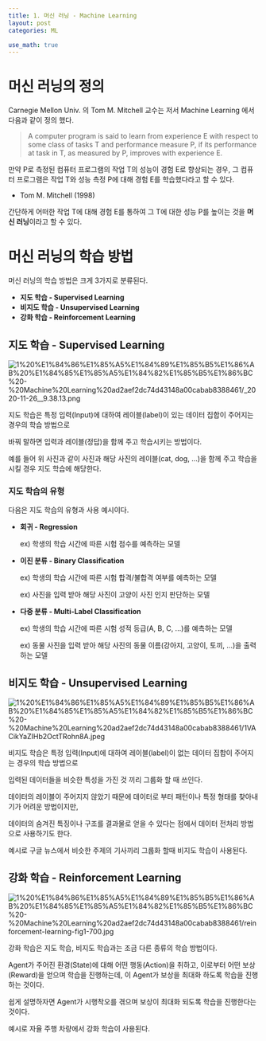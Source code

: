 ```yaml
---
title: 1. 머신 러닝 - Machine Learning
layout: post
categories: ML

use_math: true
---
```


# 머신 러닝의 정의

Carnegie Mellon Univ. 의 Tom M. Mitchell 교수는 저서 Machine Learning 에서 다음과 같이 정의 했다.

> A computer program is said to learn from experience E with respect to some class of tasks T and performance measure P, if its performance at task in T, as measured by P, improves with experience E.

만약 P로 측정된 컴퓨터 프로그램의 작업 T의 성능이 경험 E로 향상되는 경우, 
그 컴퓨터 프로그램은 작업 T와 성능 측정 P에 대해 경험 E를 학습했다라고 할 수 있다.

- Tom M. Mitchell (1998)

간단하게 어떠한 작업 T에 대해 경험 E를 통하여 그 T에 대한 성능 P를 높이는 것을 **머신 러닝**이라고 할 수 있다.

# 머신 러닝의 학습 방법

머신 러닝의 학습 방법은 크게 3가지로 분류된다.

- **지도 학습 - Supervised Learning**
- **비지도 학습 - Unsupervised Learning**
- **강화 학습 - Reinforcement Learning**

## 지도 학습 - Supervised Learning

![1%20%E1%84%86%E1%85%A5%E1%84%89%E1%85%B5%E1%86%AB%20%E1%84%85%E1%85%A5%E1%84%82%E1%85%B5%E1%86%BC%20-%20Machine%20Learning%20ad2aef2dc74d43148a00cabab8388461/_2020-11-26__9.38.13.png](1%20%E1%84%86%E1%85%A5%E1%84%89%E1%85%B5%E1%86%AB%20%E1%84%85%E1%85%A5%E1%84%82%E1%85%B5%E1%86%BC%20-%20Machine%20Learning%20ad2aef2dc74d43148a00cabab8388461/_2020-11-26__9.38.13.png)

지도 학습은 특정 입력(Input)에 대하여 레이블(label)이 있는 데이터 집합이 주어지는 경우의 학습 방법으로

바꿔 말하면 입력과 레이블(정답)을 함께 주고 학습시키는 방법이다.

예를 들어 위 사진과 같이 사진과 해당 사진의 레이블(cat, dog, ...)을 함께 주고 학습을 시킬 경우 지도 학습에 해당한다.

### 지도 학습의 유형

다음은 지도 학습의 유형과 사용 예시이다.

- **회귀 - Regression**

    ex) 학생의 학습 시간에 따른 시험 점수를 예측하는 모델

- **이진 분류 - Binary Classification**

    ex) 학생의 학습 시간에 따른 시험 합격/불합격 여부를 예측하는 모델

    ex) 사진을 입력 받아 해당 사진이 고양이 사진 인지 판단하는 모델

- **다중 분류 - Multi-Label Classification**

    ex) 학생의 학습 시간에 따른 시험 성적 등급(A, B, C, ...)를 예측하는 모델

    ex) 동물 사진을 입력 받아 해당 사진의 동물 이름(강아지, 고양이, 토끼, ...)을 출력하는 모델

## 비지도 학습 - Unsupervised Learning

![1%20%E1%84%86%E1%85%A5%E1%84%89%E1%85%B5%E1%86%AB%20%E1%84%85%E1%85%A5%E1%84%82%E1%85%B5%E1%86%BC%20-%20Machine%20Learning%20ad2aef2dc74d43148a00cabab8388461/1VACikYaZIHb2OctTRohn8A.jpeg](1%20%E1%84%86%E1%85%A5%E1%84%89%E1%85%B5%E1%86%AB%20%E1%84%85%E1%85%A5%E1%84%82%E1%85%B5%E1%86%BC%20-%20Machine%20Learning%20ad2aef2dc74d43148a00cabab8388461/1VACikYaZIHb2OctTRohn8A.jpeg)

비지도 학습은 특정 입력(Input)에 대하여 레이블(label)이 없는 데이터 집합이 주어지는 경우의 학습 방법으로

입력된 데이터들을 비슷한 특성을 가진 것 끼리 그룹화 할 때 쓰인다.

데이터의 레이블이 주어지지 않았기 때문에 데이터로 부터 패턴이나 특정 형태를 찾아내기가 어려운 방법이지만,

데이터의 숨겨진 특징이나 구조를 결과물로 얻을 수 있다는 점에서 데이터 전처리 방법으로 사용하기도 한다.

예시로 구글 뉴스에서 비슷한 주제의 기사끼리 그룹화 할때 비지도 학습이 사용된다.

## 강화 학습 - Reinforcement Learning

![1%20%E1%84%86%E1%85%A5%E1%84%89%E1%85%B5%E1%86%AB%20%E1%84%85%E1%85%A5%E1%84%82%E1%85%B5%E1%86%BC%20-%20Machine%20Learning%20ad2aef2dc74d43148a00cabab8388461/reinforcement-learning-fig1-700.jpg](1%20%E1%84%86%E1%85%A5%E1%84%89%E1%85%B5%E1%86%AB%20%E1%84%85%E1%85%A5%E1%84%82%E1%85%B5%E1%86%BC%20-%20Machine%20Learning%20ad2aef2dc74d43148a00cabab8388461/reinforcement-learning-fig1-700.jpg)

강화 학습은 지도 학습, 비지도 학습과는 조금 다른 종류의 학습 방법이다.

Agent가 주어진 환경(State)에 대해 어떤 행동(Action)을 취하고, 이로부터 어떤 보상(Reward)을 얻으며 학습을 진행하는데, 이 Agent가 보상을 최대화 하도록 학습을 진행하는 것이다.

쉽게 설명하자면 Agent가 시행착오를 겪으며 보상이 최대화 되도록 학습을 진행한다는 것이다.

예시로 자율 주행 차량에서 강화 학습이 사용된다.